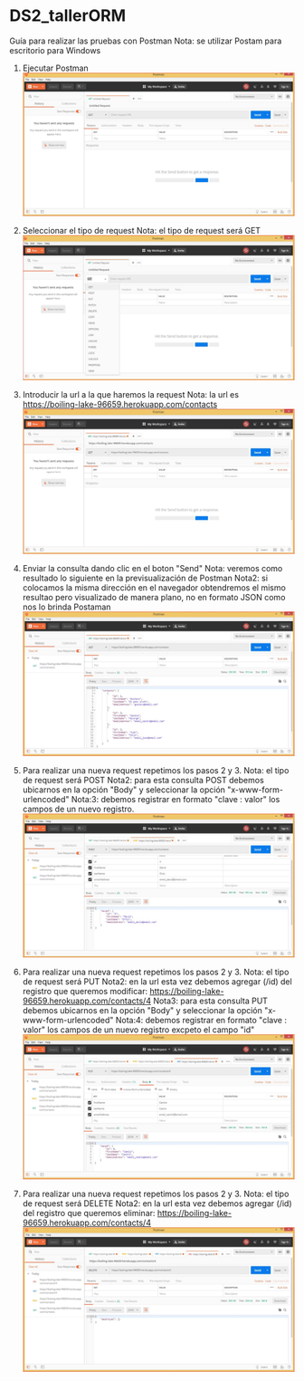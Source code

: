# DS2_tallerORM
Guía para realizar las pruebas con Postman
Nota: se utilizar Postam para escritorio para Windows

1. Ejecutar Postman
![Screenshot](https://github.com/juanchotello98/DS2_tallerORM/blob/master/images/Captura-1.JPG)

2. Seleccionar el tipo de request
Nota: el tipo de request será  GET
![Screenshot](https://github.com/juanchotello98/DS2_tallerORM/blob/master/images/Captura-2.JPG)

3. Introducir la url a la que haremos la request
Nota: la url es https://boiling-lake-96659.herokuapp.com/contacts
![Screenshot](https://github.com/juanchotello98/DS2_tallerORM/blob/master/images/Captura-3.JPG)

4. Enviar la consulta dando clic en el boton "Send" 
Nota: veremos como resultado lo siguiente en la previsualización de Postman
Nota2: si colocamos la misma dirección en el navegador obtendremos el mismo resultao pero visualizado de manera plano, no en formato JSON como nos lo brinda Postaman
![Screenshot](https://github.com/juanchotello98/DS2_tallerORM/blob/master/images/Captura-4.JPG)

5. Para realizar una nueva request repetimos los pasos 2 y 3.
Nota: el tipo de request será POST
Nota2: para esta consulta POST debemos ubicarnos en la opción "Body" y seleccionar la opción "x-www-form-urlencoded"
Nota:3: debemos registrar en formato "clave : valor" los campos de un nuevo registro. 
![Screenshot](https://github.com/juanchotello98/DS2_tallerORM/blob/master/images/Captura-5.JPG)

6. Para realizar una nueva request repetimos los pasos 2 y 3.
Nota: el tipo de request será PUT
Nota2: en la url esta vez debemos agregar (/id) del registro que queremos modificar:
https://boiling-lake-96659.herokuapp.com/contacts/4
Nota3: para esta consulta PUT debemos ubicarnos en la opción "Body" y seleccionar la opción "x-www-form-urlencoded"
Nota:4: debemos registrar en formato "clave : valor" los campos de un nuevo registro excpeto el campo "id"
![Screenshot](https://github.com/juanchotello98/DS2_tallerORM/blob/master/images/Captura-6.JPG)

6. Para realizar una nueva request repetimos los pasos 2 y 3.
Nota: el tipo de request será DELETE
Nota2: en la url esta vez debemos agregar (/id) del registro que queremos eliminar:
https://boiling-lake-96659.herokuapp.com/contacts/4
![Screenshot](https://github.com/juanchotello98/DS2_tallerORM/blob/master/images/Captura-7.JPG)

